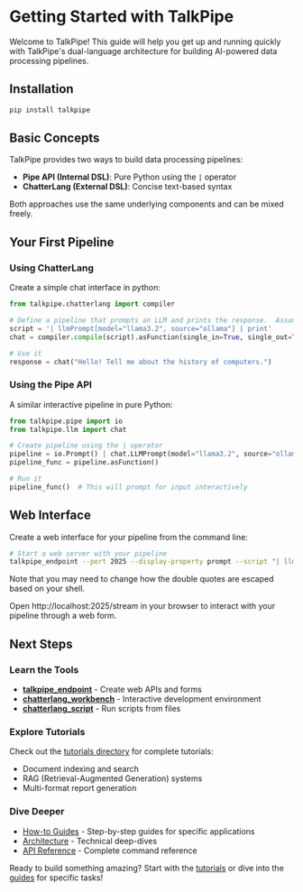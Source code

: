 # Getting Started with TalkPipe

Welcome to TalkPipe! This guide will help you get up and running quickly with TalkPipe's dual-language architecture for building AI-powered data processing pipelines.

## Installation

```bash
pip install talkpipe
```

## Basic Concepts

TalkPipe provides two ways to build data processing pipelines:

- **Pipe API (Internal DSL)**: Pure Python using the `|` operator
- **ChatterLang (External DSL)**: Concise text-based syntax

Both approaches use the same underlying components and can be mixed freely.

## Your First Pipeline

### Using ChatterLang

Create a simple chat interface in python:

```python
from talkpipe.chatterlang import compiler

# Define a pipeline that prompts an LLM and prints the response.  Assumed Ollama is installed locally and llama3.2 is downloaded.
script = '| llmPrompt[model="llama3.2", source="ollama"] | print'
chat = compiler.compile(script).asFunction(single_in=True, single_out=True)

# Use it
response = chat("Hello! Tell me about the history of computers.")
```

### Using the Pipe API

A similar interactive pipeline in pure Python:

```python
from talkpipe.pipe import io
from talkpipe.llm import chat

# Create pipeline using the | operator
pipeline = io.Prompt() | chat.LLMPrompt(model="llama3.2", source="ollama") | io.Print()
pipeline_func = pipeline.asFunction()

# Run it
pipeline_func()  # This will prompt for input interactively
```

## Web Interface

Create a web interface for your pipeline from the command line:

```bash
# Start a web server with your pipeline
talkpipe_endpoint --port 2025 --display-property prompt --script "| llmPrompt[model=\"llama3.2\", source=\"ollama\", field=\"prompt\"]"
```

Note that you may need to change how the double quotes are escaped based on your shell.

Open http://localhost:2025/stream in your browser to interact with your pipeline through a web form.

## Next Steps

### Learn the Tools

- **[talkpipe_endpoint](api-reference/chatterlang-server.md)** - Create web APIs and forms
- **[chatterlang_workbench](api-reference/chatterlang-server.md)** - Interactive development environment
- **[chatterlang_script](api-reference/chatterlang-script.md)** - Run scripts from files

### Explore Tutorials

Check out the [tutorials directory](tutorials/) for complete tutorials:
- Document indexing and search
- RAG (Retrieval-Augmented Generation) systems  
- Multi-format report generation

### Dive Deeper

- [How-to Guides](guides/) - Step-by-step guides for specific applications
- [Architecture](architecture/) - Technical deep-dives
- [API Reference](api-reference/) - Complete command reference


Ready to build something amazing? Start with the [tutorials](tutorials/) or dive into the [guides](guides/) for specific tasks!